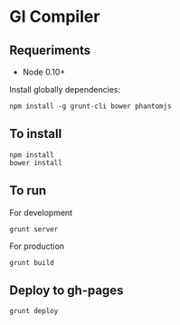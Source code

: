 GI Compiler
===========

## Requeriments

* Node 0.10+

Install globally dependencies:

    npm install -g grunt-cli bower phantomjs

## To install

    npm install
    bower install

## To run

For development
    
    grunt server

For production
    
    grunt build

## Deploy to gh-pages

    grunt deploy
